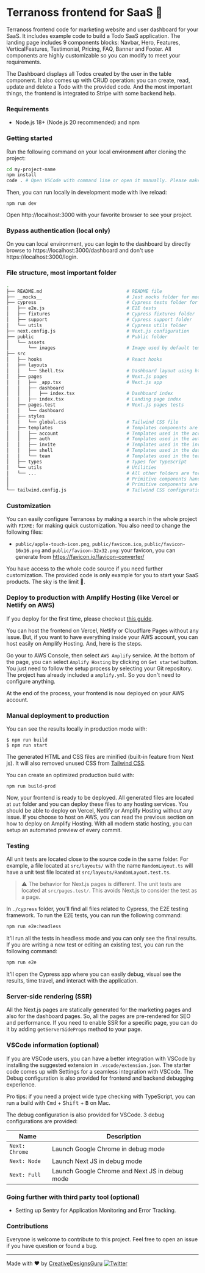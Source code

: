 # Terranoss frontend for SaaS 🚀

Terranoss frontend code for marketing website and user dashboard for your SaaS. It includes example code to build a Todo SaaS application. The landing page includes 9 components blocks: Navbar, Hero, Features, VerticalFeatures, Testimonial, Pricing, FAQ, Banner and Footer. All components are highly customizable so you can modify to meet your requirements.

The Dashboard displays all Todos created by the user in the table component. It also comes up with CRUD operation: you can create, read, update and delete a Todo with the provided code. And the most important things, the frontend is integrated to Stripe with some backend help.

### Requirements

- Node.js 18+ (Node.js 20 recommended) and npm

### Getting started

Run the following command on your local environment after cloning the project:

```sh
cd my-project-name
npm install
code . # Open VSCode with command line or open it manually. Please make sure that the file `package.json` is at the root of the project in VSCode. `package.json` should NOT be in a subfolder.
```

Then, you can run locally in development mode with live reload:

```
npm run dev
```

Open http://localhost:3000 with your favorite browser to see your project.

### Bypass authentication (local only)

On you can local environment, you can login to the dashboard by directly browse to https://localhost:3000/dashboard and don't use https://localhost:3000/login.

### File structure, most important folder

```sh
.
├── README.md                               # README file
├── __mocks__                               # Jest mocks folder for mocking imports
├── cypress                                 # Cypress tests folder for E2E tests
│   ├── e2e.js                              # E2E tests
│   ├── fixtures                            # Cypress fixtures folder
│   ├── support                             # Cypress support folder
│   └── utils                               # Cypress utils folder
├── next.config.js                          # Next.js configuration
├── public                                  # Public folder
│   └── assets
│       └── images                          # Image used by default template
├── src
│   ├── hooks                               # React hooks
│   ├── layouts
│   │   └── Shell.tsx                       # Dashboard layout using https://nextjs.org/docs/basic-features/layouts
│   ├── pages                               # Next.js pages
│   │   ├── _app.tsx                        # Next.js app
│   │   ├── dashboard
│   │   │   ├── index.tsx                   # Dashboard index
│   │   ├── index.tsx                       # Landing page index
│   ├── pages.test                          # Next.js pages tests
│   │   └── dashboard
│   ├── styles
│   │   └── global.css                      # Tailwind CSS file
│   ├── templates                           # Templates components are directly used by NextJS pages and they uses primitives components
│   │   ├── account                         # Templates used in the account settings page
│   │   ├── auth                            # Templates used in the authentication process
│   │   ├── invite                          # Templates used in the invitation process
│   │   ├── shell                           # Templates used in the dashboard layout
│   │   └── team                            # Templates used in the team-related page
│   ├── types                               # Types for TypeScript
│   └── utils                               # Utilities
│   └── ...                                 # All other folders are for primitive components.
│                                           # Primitive components handle the visual part and the customization is done via React Props.
│                                           # Primitive components are used in templates and templates are used in pages.
└── tailwind.config.js                      # Tailwind CSS configuration
```

### Customization

You can easily configure Terranoss by making a search in the whole project with `FIXME:` for making quick customization. You also need to change the following files:

- `public/apple-touch-icon.png`, `public/favicon.ico`, `public/favicon-16x16.png` and `public/favicon-32x32.png`: your favicon, you can generate from https://favicon.io/favicon-converter/

You have access to the whole code source if you need further customization. The provided code is only example for you to start your SaaS products. The sky is the limit 🚀.

### Deploy to production with Amplify Hosting (like Vercel or Netlify on AWS)

If you deploy for the first time, please checkout [this guide](https://github.com/Nextlessjs/Quick-Start-sql/blob/main/PRODUCTION_DEPLOYMENT.md).

You can host the frontend on Vercel, Netlify or Cloudflare Pages without any issue. But, if you want to have everything inside your AWS account, you can host easily on Amplify Hosting. And, here is the steps.

Go your to AWS Console, then select `AWS Amplify` service. At the bottom of the page, you can select `Amplify Hosting` by clicking on `Get started` button. You just need to follow the setup process by selecting your Git repository. The project has already included a `amplify.yml`. So you don't need to configure anything.

At the end of the process, your frontend is now deployed on your AWS account.

### Manual deployment to production

You can see the results locally in production mode with:

```
$ npm run build
$ npm run start
```

The generated HTML and CSS files are minified (built-in feature from Next js). It will also removed unused CSS from [Tailwind CSS](https://tailwindcss.com).

You can create an optimized production build with:

```
npm run build-prod
```

Now, your frontend is ready to be deployed. All generated files are located at `out` folder and you can deploy these files to any hosting services. You should be able to deploy on Vercel, Netlify or Amplify Hosting without any issue. If you choose to host on AWS, you can read the previous section on how to deploy on Amplify Hosting. With all modern static hosting, you can setup an automated preview of every commit.

### Testing

All unit tests are located close to the source code in the same folder. For example, a file located at `src/layouts/` with the name `RandomLayout.ts` will have a unit test file located at `src/layouts/RandomLayout.test.ts`.

> :warning: The behavior for Next.js pages is different. The unit tests are located at `src/pages.test/`. This avoids Next.js to consider the test as a page.

In `./cypress` folder, you'll find all files related to Cypress, the E2E testing framework. To run the E2E tests, you can run the following command:

```sh
npm run e2e:headless
```

It'll run all the tests in headless mode and you can only see the final results. If you are writing a new test or editing an existing test, you can run the following command:

```sh
npm run e2e
```

It'll open the Cypress app where you can easily debug, visual see the results, time travel, and interact with the application.

### Server-side rendering (SSR)

All the Next.js pages are statically generated for the marketing pages and also for the dashboard pages. So, all the pages are pre-rendered for SEO and performance. If you need to enable SSR for a specific page, you can do it by adding `getServerSideProps` method to your page.

### VSCode information (optional)

If you are VSCode users, you can have a better integration with VSCode by installing the suggested extension in `.vscode/extension.json`. The starter code comes up with Settings for a seamless integration with VSCode. The Debug configuration is also provided for frontend and backend debugging experience.

Pro tips: if you need a project wide type checking with TypeScript, you can run a build with <kbd>Cmd</kbd> + <kbd>Shift</kbd> + <kbd>B</kbd> on Mac.

The debug configuration is also provided for VSCode. 3 debug configurations are provided:

| Name | Description |
| --- | ----------- |
| `Next: Chrome` | Launch Google Chrome in debug mode |
| `Next: Node` | Launch Next JS in debug mode |
| `Next: Full` | Launch Google Chrome and Next JS in debug mode |

### Going further with third party tool (optional)

- Setting up Sentry for Application Monitoring and Error Tracking.

### Contributions

Everyone is welcome to contribute to this project. Feel free to open an issue if you have question or found a bug.

---

Made with ♥ by [CreativeDesignsGuru](https://creativedesignsguru.com) [![Twitter](https://img.shields.io/twitter/url/https/twitter.com/cloudposse.svg?style=social&label=Follow%20%40Ixartz)](https://twitter.com/ixartz)
